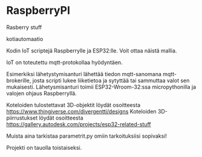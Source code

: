 # RaspberryPI
Rasberry stuff

kotiautomaatio

Kodin IoT scriptejä Raspberrylle ja ESP32:lle. Voit ottaa näistä mallia.

IoT on toteutettu mqtt-protokollaa hyödyntäen.

Esimerkiksi lähetystymisanturi lähettää tiedon mqtt-sanomana mqtt-brokerille, josta scripti lukee liiketietoa ja sytyttää tai sammuttaa valot sen mukaisesti. Lähetysmisanturi toimii ESP32-Wroom-32:ssa micropythonilla ja valojen ohjaus Raspberryllä.

Koteloiden tulostettavat 3D-objektit löydät osoitteesta https://www.thingiverse.com/divergentti/designs Koteloiden 3D-piirrustukset löydät osoitteesta https://gallery.autodesk.com/projects/esp32-related-stuff

Muista aina tarkistaa parametrit.py omiin tarkoituksiisi sopivaksi!

Projekti on tauolla toistaiseksi.

